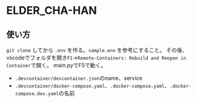 # ELDER_CHA-HAN

## 使い方
`git clone` してから `.env` を作る。`sample.env` を参考にすること。
その後、vscodeでフォルダを開き`F1`→`Remote-Containers: Rebuild and Reopen in Container`で開く。
main.pyでF5で動く。

- `.devcontainer/devcontainer.json`のname、service
- `.devcontainer/docker-compose.yaml`、`.docker-compose.yaml`、`.docker-compose.dev.yaml`の名前
